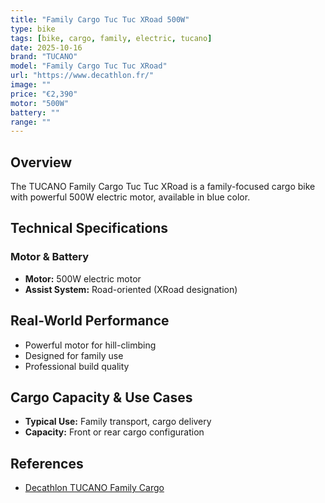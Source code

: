 ```yaml
---
title: "Family Cargo Tuc Tuc XRoad 500W"
type: bike
tags: [bike, cargo, family, electric, tucano]
date: 2025-10-16
brand: "TUCANO"
model: "Family Cargo Tuc Tuc XRoad"
url: "https://www.decathlon.fr/"
image: ""
price: "€2,390"
motor: "500W"
battery: ""
range: ""
---
```


## Overview

The TUCANO Family Cargo Tuc Tuc XRoad is a family-focused cargo bike with powerful 500W electric motor, available in blue color.

## Technical Specifications

<!-- BIKE_SPECS_TABLE_START -->
<!-- BIKE_SPECS_TABLE_END -->

### Motor & Battery

- **Motor:** 500W electric motor
- **Assist System:** Road-oriented (XRoad designation)

## Real-World Performance

- Powerful motor for hill-climbing
- Designed for family use
- Professional build quality

## Cargo Capacity & Use Cases

- **Typical Use:** Family transport, cargo delivery
- **Capacity:** Front or rear cargo configuration

## References

- [Decathlon TUCANO Family Cargo](https://www.decathlon.fr/)
